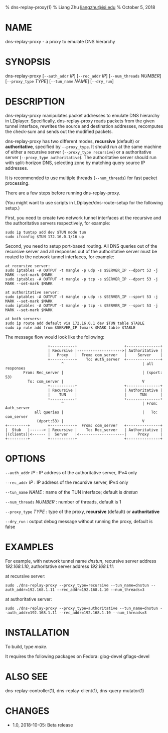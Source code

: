 % dns-replay-proxy(1)
% Liang Zhu <liangzhu@isi.edu>
% October 5, 2018

# NAME

dns-replay-proxy - a proxy to emulate DNS hierarchy

# SYNOPSIS

dns-replay-proxy [`--auth_addr` *IP*] [`--rec_addr` *IP*] [`--num_threads` *NUMBER*]
		 [`--proxy_type` *TYPE*] [`--tun_name` *NAME*] [`--dry_run`]

# DESCRIPTION

dns-replay-proxy manipulates packet addresses to emulate DNS hierarchy
in LDplayer.  Specifically, dns-replay-proxy reads packets from the
given tunnel interface, rewrites the source and destination addresses,
recomputes the check-sum and sends out the modified packets.

dns-replay-proxy has two different modes, **recursive** (default) or
**authoritative**, specified by `--proxy_type`. It should run at the
same machine of either a recursive server (`--proxy_type recursive`)
or a authoritative server (`--proxy_type authoritative`).  The
authoritative server should run with split-horizon DNS, selecting zone
by matching query source IP addresses.

It is recommended to use multiple threads (`--num_threads`) for fast
packet processing.

There are a few steps before running dns-replay-proxy.

(You might want to use scripts in LDplayer/dns-route-setup for the
following setup.)

First, you need to create two network tunnel interfaces at the
recursive and the authoritative servers respectively, for example:

    sudo ip tuntap add dev $TUN mode tun
    sudo ifconfig $TUN 172.16.0.1/16 up

Second, you need to setup port-based routing. All DNS queries out of
the recursive server and all responses out of the authoritative server
must be routed to the network tunnel interfaces, for example:

    at recursive server:
    sudo iptables -A OUTPUT -t mangle -p udp -s $SERVER_IP --dport 53 -j MARK --set-mark $MARK
    sudo iptables -A OUTPUT -t mangle -p tcp -s $SERVER_IP --dport 53 -j MARK --set-mark $MARK

    at authoritative server:
    sudo iptables -A OUTPUT -t mangle -p udp -s $SERVER_IP --sport 53 -j MARK --set-mark $MARK
    sudo iptables -A OUTPUT -t mangle -p tcp -s $SERVER_IP --sport 53 -j MARK --set-mark $MARK

    at both servers:
    sudo ip route add default via 172.16.0.1 dev $TUN table $TABLE
    sudo ip rule add from $SERVER_IP fwmark $MARK table $TABLE

The message flow would look like the following:

                       +-----------+                     +---------------+
                       | Recursive |-------------------->| Authoritative |
                       |   Proxy   |  From: com_server   |     Server    |
                       +-----------+    To: Auth_server  +---------------+
                             ^                                   | all responses
            From: Rec_server |                                   | (sport: 53)
              To: com_server |                                   V
                       +-----------+                     +---------------+
                       | Recursive |                     | Authoritative |
                       |    TUN    |                     |      TUN      |
                       +-----------+                     +---------------+
                             ^                                   | From: Auth_server 
                 all queries |                                   |   To: com_server
                  (dport:53) |                                   V
    +---------+        +-----------+  From: com_server   +---------------+
    |  Stub   |------> | Recursive |    To: Rec_server   | Authoritative |
    |(clients)|<------ |  Server   |<--------------------|     Proxy     |
    +---------+        +-----------+                     +---------------+

# OPTIONS

`--auth_addr` *IP*
:   IP address of the authoritative server, IPv4 only

`--rec_addr` *IP*
:   IP address of the recursive server, IPv4 only

`--tun_name` *NAME*
:   name of the TUN interface; default is *dnstun*

`--num_threads` *NUMBER*
:   number of threads, default is 1

`--proxy_type` *TYPE*
:   type of the proxy, **recursive** (default) or **authoritative**

`--dry_run`
:   output debug message without running the proxy, default is false

# EXAMPLES

For example, with
network tunnel name *dnstun*,
recursive server address *192.168.1.10*,
authoritative server address *192.168.1.11*:

at recursive server:

    sudo ./dns-replay-proxy --proxy_type=recursive --tun_name=dnstun --auth_addr=192.168.1.11 --rec_addr=192.168.1.10 --num_threads=3

at authoritative server:

    sudo ./dns-replay-proxy --proxy_type=authoritative --tun_name=dnstun --auth_addr=192.168.1.11 --rec_addr=192.168.1.10 --num_threads=3

# INSTALLATION

To build, type *make*.

It requires the following packages on Fedora:
   glog-devel
   gflags-devel

# ALSO SEE

dns-replay-controller(1), dns-replay-client(1), dns-query-mutator(1)

# CHANGES
* 1.0, 2018-10-05: Beta release

